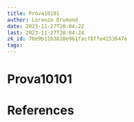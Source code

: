 ```yaml
---
title: Prova10101
author: Lorenzo Drumond
date: 2023-11-27T20:04:22
last: 2023-11-27T20:04:24
zk_id: 70e9b11b3810e961facf8ffe4153647e
tags: 
---
```



# Prova10101

# References
